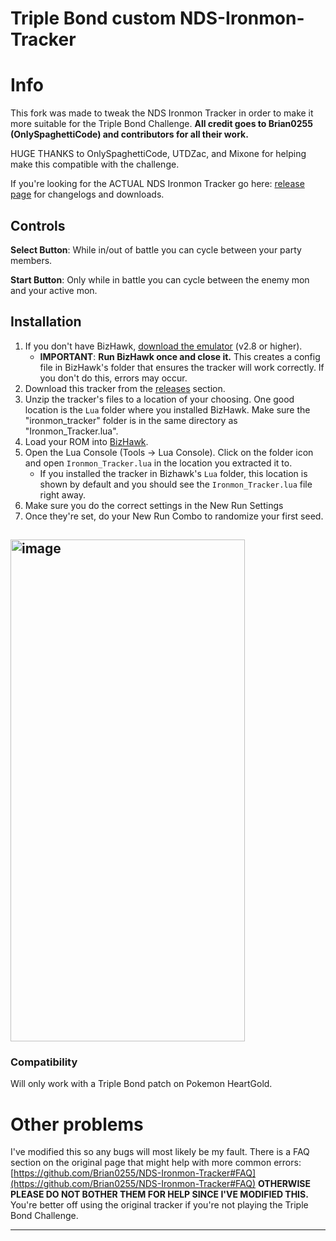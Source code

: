 # Triple Bond custom NDS-Ironmon-Tracker

# Info

This fork was made to tweak the NDS Ironmon Tracker in order to make it more suitable for the Triple Bond Challenge. **All credit goes to Brian0255 (OnlySpaghettiCode) and contributors for all their work.**

HUGE THANKS to OnlySpaghettiCode, UTDZac, and Mixone for helping make this compatible with the challenge.

If you're looking for the ACTUAL NDS Ironmon Tracker go here: [release page](https://github.com/Brian0255/NDS-Ironmon-Tracker/releases) for changelogs and downloads.

## Controls
**Select Button**: While in/out of battle you can cycle between your party members.

**Start Button**: Only while in battle you can cycle between the enemy mon and your active mon.


## Installation

1. If you don't have BizHawk, [download the emulator](https://tasvideos.org/BizHawk/ReleaseHistory) (v2.8 or higher).
   - **IMPORTANT**: **Run BizHawk once and close it.**  This creates a config file in BizHawk's folder that ensures the tracker will work correctly. If you don't do 			this, errors may occur.
2. Download this tracker from the [releases](https://github.com/arexbold/TripleBondTracker/releases/) section.
3. Unzip the tracker's files to a location of your choosing. One good location is the `Lua` folder where you installed BizHawk. Make sure the "ironmon_tracker" folder is in the same directory as "Ironmon_Tracker.lua".
4. Load your ROM into [BizHawk](https://tasvideos.org/BizHawk/ReleaseHistory).
5. Open the Lua Console (Tools -> Lua Console). Click on the folder icon and open `Ironmon_Tracker.lua` in the location you extracted it to.
   - If you installed the tracker in Bizhawk's `Lua` folder, this location is shown by default and you should see the `Ironmon_Tracker.lua` file right away.
6. Make sure you do the correct settings in the New Run Settings
7. Once they're set, do your New Run Combo to randomize your first seed.
## <img width="375" height="803" alt="image" src="https://github.com/user-attachments/assets/5f6f07d9-c482-4e06-9351-b71d933cce01" />


### Compatibility

Will only work with a Triple Bond patch on Pokemon HeartGold.


# Other problems

I've modified this so any bugs will most likely be my fault. There is a FAQ section on the original page that might help with more common errors: [https://github.com/Brian0255/NDS-Ironmon-Tracker#FAQ](https://github.com/Brian0255/NDS-Ironmon-Tracker#FAQ) **OTHERWISE PLEASE DO NOT BOTHER THEM FOR HELP SINCE I'VE MODIFIED THIS.** You're better off using the original tracker if you're not playing the Triple Bond Challenge.


----
